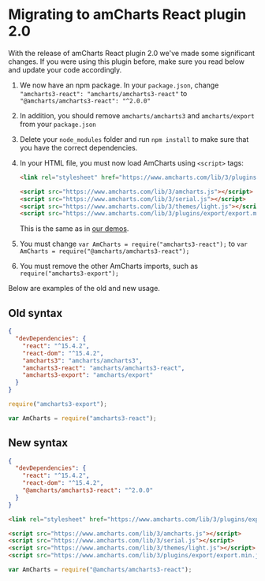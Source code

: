 Migrating to amCharts React plugin 2.0
======================================

With the release of amCharts React plugin 2.0 we've made some significant changes. If you were using this plugin before, make sure you read below and update your code accordingly.

1. We now have an npm package. In your `package.json`, change `"amcharts3-react": "amcharts/amcharts3-react"` to `"@amcharts/amcharts3-react": "^2.0.0"`

2. In addition, you should remove `amcharts/amcharts3` and `amcharts/export` from your `package.json`

3. Delete your `node_modules` folder and run `npm install` to make sure that you have the correct dependencies.

4. In your HTML file, you must now load AmCharts using `<script>` tags:

   ```html
   <link rel="stylesheet" href="https://www.amcharts.com/lib/3/plugins/export/export.css" type="text/css" media="all" />

   <script src="https://www.amcharts.com/lib/3/amcharts.js"></script>
   <script src="https://www.amcharts.com/lib/3/serial.js"></script>
   <script src="https://www.amcharts.com/lib/3/themes/light.js"></script>
   <script src="https://www.amcharts.com/lib/3/plugins/export/export.min.js"></script>
   ```

   This is the same as in [our demos](https://www.amcharts.com/demos/).

5. You must change `var AmCharts = require("amcharts3-react");` to `var AmCharts = require("@amcharts/amcharts3-react");`

6. You must remove the other AmCharts imports, such as `require("amcharts3-export");`

Below are examples of the old and new usage.

Old syntax
----------

```json
{
  "devDependencies": {
    "react": "^15.4.2",
    "react-dom": "^15.4.2",
    "amcharts3": "amcharts/amcharts3",
    "amcharts3-react": "amcharts/amcharts3-react",
    "amcharts3-export": "amcharts/export"
  }
}
```

```js
require("amcharts3-export");

var AmCharts = require("amcharts3-react");
```

New syntax
----------

```json
{
  "devDependencies": {
    "react": "^15.4.2",
    "react-dom": "^15.4.2",
    "@amcharts/amcharts3-react": "^2.0.0"
  }
}
```

```html
<link rel="stylesheet" href="https://www.amcharts.com/lib/3/plugins/export/export.css" type="text/css" media="all" />

<script src="https://www.amcharts.com/lib/3/amcharts.js"></script>
<script src="https://www.amcharts.com/lib/3/serial.js"></script>
<script src="https://www.amcharts.com/lib/3/themes/light.js"></script>
<script src="https://www.amcharts.com/lib/3/plugins/export/export.min.js"></script>
```

```js
var AmCharts = require("@amcharts/amcharts3-react");
```
